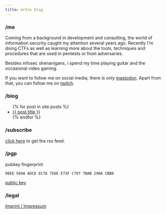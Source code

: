 ```yaml
---
title: mrtns blog
---
```

<head>
	<link rel="shortcut icon" type="image/x-icon" href="favicon.ico">
	<link rel="apple-touch-icon" sizes="180x180" href="assets/apple-touch-icon.png">
	<link rel="icon" type="image/png" sizes="32x32" href="assets/favicon-32x32.png">
	<link rel="icon" type="image/png" sizes="16x16" href="assets/favicon-16x16.png">
	<link rel="manifest" href="assets/site.webmanifest">
	<link rel="mask-icon" href="assets/safari-pinned-tab.svg" color="#5bbad5">
	<meta name="msapplication-TileColor" content="#da532c">
	<meta name="theme-color" content="#ffffff">
</head>

### /me

Coming from a background in development and consulting, the world of information security caught my attention several years ago. Recently I'm doing CTFs as well as learning more about the tools, techniques and procedures that are used in pentests or from adversaries. 

Besides infosec shenanigans, i spend my time playing guitar and the occasional video gaming. 

If you want to follow me on social media, there is only <a rel="me" href="https://infosec.exchange/@0xmrtn">mastodon</a>. Apart from that, you can follow me on <a href="https://twitch.tv/0xmrtn">twitch</a>.  


### /blog

<ul>
  {% for post in site.posts %}
    <li>
      <a href="{{ post.url }}">{{ post.title }}</a>
    </li>
  {% endfor %}
</ul>


### /subscribe
[click here](https://blog.mrtnrdl.de/feed) to get the rss feed.


### /pgp

pubkey fingerprint

`96EE 569A ADCE EC7A 756E E73F C797 7BAB 290A CBB8`

[public key](pages/pubkey.asc)

### /legal

[Imprint / Impressum](pages/imprint)
